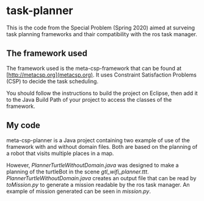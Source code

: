 # task-planner

This is the code from the Special Problem (Spring 2020) aimed at surveing task planning frameworks and thair compatibility with the ros task manager. 

## The framework used

The  framework used is the meta-csp-framework that can be found at [http://metacsp.org](metacsp.org). It uses Constraint Satisfaction Problems (CSP) to decide the task scheduling.

You should follow the instructions to build the project on Eclipse, then add it to the Java Build Path of your project to access the classes of the framework.

## My code

meta-csp-planner is a Java project containing two example of use of the framework with and without domain files. Both are based on the planning of a robot that visits multiple places in a map. 

However, _PlannerTurtleWithoutDomain.java_ was designed to make a planning of the turtleBot in the scene _gtl\_wifi\_planner.ttt_. _PlannerTurtleWithoutDomain.java_ creates an output file that can be read by _toMission.py_ to generate a mission readable by the ros task manager. An example of mission generated can be seen in _mission.py_.
